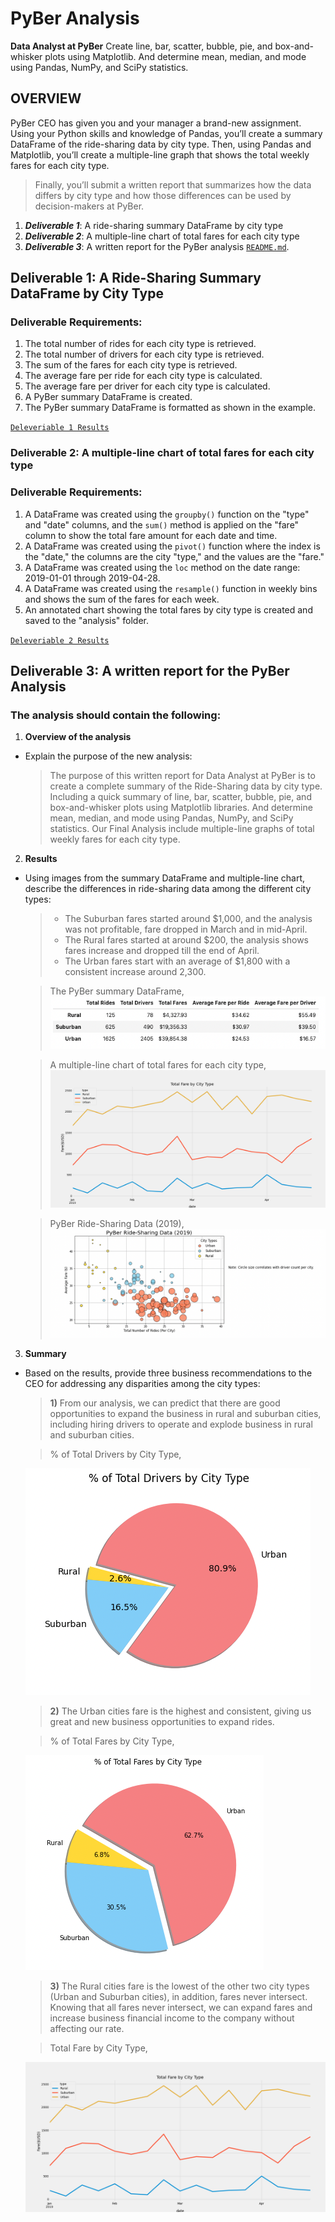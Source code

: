 # PyBer Analysis
**Data Analyst at PyBer**
Create line, bar, scatter, bubble, pie, and box-and-whisker plots using Matplotlib. And determine mean, median, and mode using Pandas, NumPy, and SciPy statistics.

## OVERVIEW
PyBer CEO has given you and your manager a brand-new assignment. Using your Python skills and knowledge of Pandas, you’ll create a summary DataFrame of the ride-sharing data by city type. Then, using Pandas and Matplotlib, you’ll create a multiple-line graph that shows the total weekly fares for each city type. 

> Finally, you’ll submit a written report that summarizes how the data differs by city type and how those differences can be used by decision-makers at PyBer.

1. ***Deliverable 1***: A ride-sharing summary DataFrame by city type
2. ***Deliverable 2***: A multiple-line chart of total fares for each city type
3. ***Deliverable 3***: A written report for the PyBer analysis [`README.md`](https://github.com/DataJew/PyBer_Analysis). 

## Deliverable 1:  A Ride-Sharing Summary DataFrame by City Type
### Deliverable Requirements:

1. The total number of rides for each city type is retrieved. 
2. The total number of drivers for each city type is retrieved.
3. The sum of the fares for each city type is retrieved.
4. The average fare per ride for each city type is calculated.  
5. The average fare per driver for each city type is calculated. 
6. A PyBer summary DataFrame is created.
7. The PyBer summary DataFrame is formatted as shown in the example.

[`Deleveriable 1 Results`](https://github.com/DataJew/PyBer_Analysis/blob/master/PyBer_Challenge.ipynb)

### Deliverable 2: A multiple-line chart of total fares for each city type
### Deliverable Requirements:

1. A DataFrame was created using the `groupby()` function on the "type" and "date" columns, and the `sum()` method is applied on the "fare" column to show the total fare amount for each date and time.
2. A DataFrame was created using the `pivot()` function where the index is the "date," the columns are the city "type," and the values are the "fare."
3. A DataFrame was created using the `loc` method on the date range: 2019-01-01 through 2019-04-28.
4. A DataFrame was created using the `resample()` function in weekly bins and shows the sum of the fares for each week.
5. An annotated chart showing the total fares by city type is created and saved to the "analysis" folder. 

[`Deleveriable 2 Results`](https://github.com/DataJew/PyBer_Analysis/blob/master/PyBer_Challenge.ipynb) 

## Deliverable 3: A written report for the PyBer Analysis
### The analysis should contain the following:

1. **Overview of the analysis** 
* Explain the purpose of the new analysis:

    > The purpose of this written report for Data Analyst at PyBer is to create a complete summary of the Ride-Sharing data by city type. Including a quick summary of line, bar, scatter, bubble, pie, and box-and-whisker plots using Matplotlib libraries. And determine mean, median, and mode using Pandas, NumPy, and SciPy statistics. Our Final Analysis include multiple-line graphs of total weekly fares for each city type.


2. **Results** 
* Using images from the summary DataFrame and multiple-line chart, describe the differences in ride-sharing data among the different city types:

    > * The Suburban fares started around $1,000, and the analysis was not profitable, fare dropped in March and in mid-April.  
    > * The Rural fares started at around $200, the analysis shows fares increase and dropped till the end of April.  
    > * The Urban fares start with an average of $1,800 with a consistent increase around 2,300. 
    
    > The PyBer summary DataFrame, 
     ![name-of-you-image](https://github.com/DataJew/PyBer_Analysis/blob/master/analysis/images/PyBerSummarydf.png) 
   

     > A multiple-line chart of total fares for each city type,
     ![name-of-you-image](https://github.com/DataJew/PyBer_Analysis/blob/master/analysis/images/PyBer_fare_summary.png) 
    

     > PyBer Ride-Sharing Data (2019),
     ![name-of-you-image](https://github.com/DataJew/PyBer_Analysis/blob/master/analysis/images/PyBerRide-SharingData(2019).png)  
      

3. **Summary** 
* Based on the results, provide three business recommendations to the CEO for addressing any disparities among the city types:

    > **1)** From our analysis, we can predict that there are good opportunities to expand the business in rural and suburban cities, including hiring drivers to operate and explode business in rural and suburban cities.

    > % of Total Drivers by City Type,
    
    ![name-of-you-image](https://github.com/DataJew/PyBer_Analysis/blob/master/analysis/images/TotalDriversbyCityTypePieChart.png) 
  
    
    > **2)** The Urban cities fare is the highest and consistent, giving us great and new business opportunities to expand rides.  

    > % of Total Fares by City Type, 
    
    ![name-of-you-image](https://github.com/DataJew/PyBer_Analysis/blob/master/analysis/images/PercentageofFaresbyCityType.png) 

    
    > **3)** The Rural cities fare is the lowest of the other two city types (Urban and Suburban cities), in addition, fares never intersect.  Knowing that all fares never intersect, we can expand fares and increase business financial income to the company without affecting our rate.

     > Total Fare by City Type,
    
     ![name-of-you-image](https://github.com/DataJew/PyBer_Analysis/blob/master/analysis/images/PyBer_fare_summary.png) 
   
